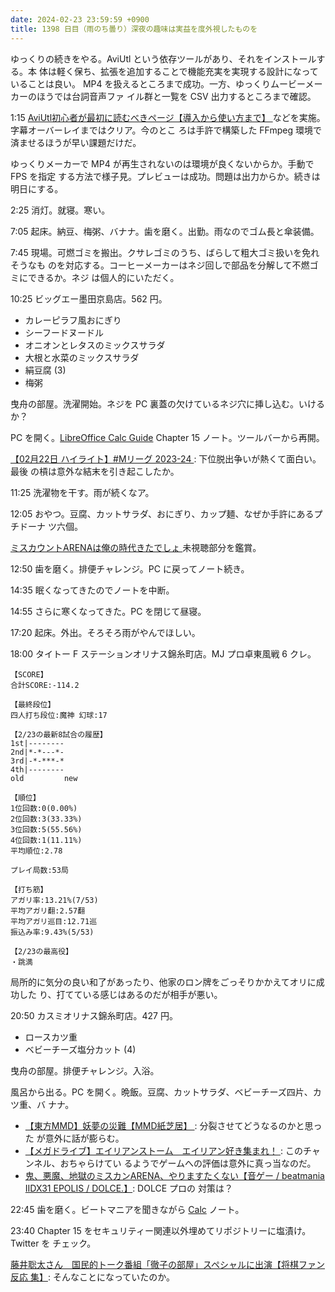 ```yaml
---
date: 2024-02-23 23:59:59 +0900
title: 1398 日目（雨のち曇り）深夜の趣味は実益を度外視したものを
---
```


ゆっくりの続きをやる。AviUtl という依存ツールがあり、それをインストールする。本
体は軽く保ち、拡張を追加することで機能充実を実現する設計になっていることは良い。
MP4 を扱えるところまで成功。一方、ゆっくりムービーメーカーのほうでは台詞音声ファ
イル群と一覧を CSV 出力するところまで確認。

1:15 [AviUtl初心者が最初に読むべきページ【導入から使い方まで】
](https://aviutl.info/intro/) などを実施。字幕オーバーレイまではクリア。今のとこ
ろは手許で構築した FFmpeg 環境で済ませるほうが早い課題だけだ。

ゆっくりメーカーで MP4 が再生されないのは環境が良くないからか。手動で FPS を指定
する方法で様子見。プレビューは成功。問題は出力からか。続きは明日にする。

2:25 消灯。就寝。寒い。

7:05 起床。納豆、梅粥、バナナ。歯を磨く。出勤。雨なのでゴム長と傘装備。

7:45 現場。可燃ゴミを搬出。クサレゴミのうち、ばらして粗大ゴミ扱いを免れそうなも
のを対応する。コーヒーメーカーはネジ回しで部品を分解して不燃ゴミにできるか。ネジ
は個人的にいただく。

10:25 ビッグエー墨田京島店。562 円。

* カレーピラフ風おにぎり
* シーフードヌードル
* オニオンとレタスのミックスサラダ
* 大根と水菜のミックスサラダ
* 絹豆腐 (3)
* 梅粥

曳舟の部屋。洗濯開始。ネジを PC 裏蓋の欠けているネジ穴に挿し込む。いけるか？

PC を開く。[LibreOffice Calc Guide][Calc] Chapter 15 ノート。ツールバーから再開。

[【02月22日 ハイライト】#Mリーグ 2023-24
](https://www.youtube.com/watch?v=wMT0LvLMiaw): 下位脱出争いが熱くて面白い。最後
の槓は意外な結末を引き起こしたか。

11:25 洗濯物を干す。雨が続くなア。

12:05 おやつ。豆腐、カットサラダ、おにぎり、カップ麺、なぜか手許にあるプチドーナ
ツ六個。

[ミスカウントARENAは俺の時代きたでしょ
](https://www.youtube.com/watch?v=Cw8Uo-cbe80) 未視聴部分を鑑賞。

12:50 歯を磨く。排便チャレンジ。PC に戻ってノート続き。

14:35 眠くなってきたのでノートを中断。

14:55 さらに寒くなってきた。PC を閉じて昼寝。

17:20 起床。外出。そろそろ雨がやんでほしい。

18:00 タイトー F ステーションオリナス錦糸町店。MJ プロ卓東風戦 6 クレ。

```text
【SCORE】
合計SCORE:-114.2

【最終段位】
四人打ち段位:魔神 幻球:17

【2/23の最新8試合の履歴】
1st|--------
2nd|*-*---*-
3rd|-*-***-*
4th|--------
old         new

【順位】
1位回数:0(0.00%)
2位回数:3(33.33%)
3位回数:5(55.56%)
4位回数:1(11.11%)
平均順位:2.78

プレイ局数:53局

【打ち筋】
アガリ率:13.21%(7/53)
平均アガリ翻:2.57翻
平均アガリ巡目:12.71巡
振込み率:9.43%(5/53)

【2/23の最高役】
・跳満
```

局所的に気分の良い和了があったり、他家のロン牌をごっそりかかえてオリに成功した
り、打てている感じはあるのだが相手が悪い。

20:50 カスミオリナス錦糸町店。427 円。

* ロースカツ重
* ベビーチーズ塩分カット (4)

曳舟の部屋。排便チャレンジ。入浴。

風呂から出る。PC を開く。晩飯。豆腐、カットサラダ、ベビーチーズ四片、カツ重、バ
ナナ。

* [【東方MMD】妖夢の災難【MMD紙芝居】
  ](https://www.youtube.com/watch?v=UPH1-xrqqSI): 分裂させてどうなるのかと思った
  が意外に話が膨らむ。
* [【メガドライブ】エイリアンストーム　エイリアン好き集まれ！
  ](https://www.youtube.com/watch?v=g9cS6PZUQV4): このチャンネル、おちゃらけてい
  るようでゲームへの評価は意外に真っ当なのだ。
* [鬼、悪魔、地獄のミスカンARENA、やりますたくない【音ゲー / beatmania IIDX31
  EPOLIS / DOLCE.】](https://www.youtube.com/watch?v=du5PrdLa1Eg): DOLCE プロの
  対策は？

22:45 歯を磨く。ビートマニアを聞きながら [Calc] ノート。

23:40 Chapter 15 をセキュリティー関連以外埋めてリポジトリーに塩漬け。Twitter を
チェック。

[藤井聡太さん　国民的トーク番組「徹子の部屋」スペシャルに出演【将棋ファン反応
集】](https://www.youtube.com/watch?v=LvN3sTWGQYo): そんなことになっていたのか。

[Calc]: https://documentation.libreoffice.org/en/english-documentation/calc/
